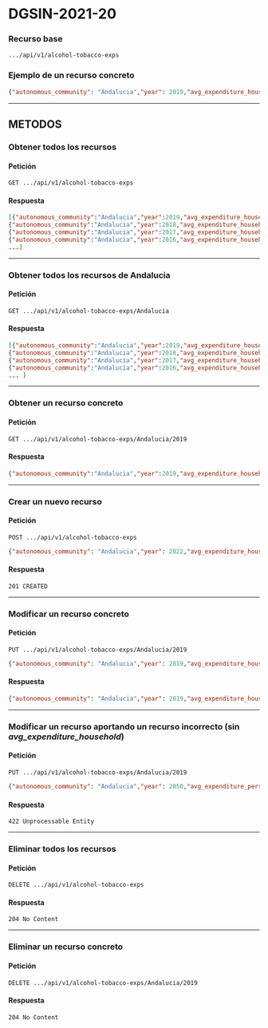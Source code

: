 # DGSIN-2021-20

### Recurso base

```console
.../api/v1/alcohol-tobacco-exps
```

### Ejemplo de un recurso concreto

```json
{"autonomous_community": "Andalucia","year": 2019,"avg_expenditure_household": 549.31,"avg_expenditure_person": 211.54,"porcentual_distribution": 2}
```

* * *

## METODOS

### Obtener todos los recursos

#### Petición

```console
GET .../api/v1/alcohol-tobacco-exps
```

#### Respuesta

```json
[{"autonomous_community":"Andalucia","year":2019,"avg_expenditure_household":549.31,"avg_expenditure_person":211.54,"porcentual_distribution":2},
{"autonomous_community":"Andalucia","year":2018,"avg_expenditure_household":543.32,"avg_expenditure_person":209.44,"porcentual_distribution":1.94},
{"autonomous_community":"Andalucia","year":2017,"avg_expenditure_household":593.36,"avg_expenditure_person":228.11,"porcentual_distribution":2.16},
{"autonomous_community":"Andalucia","year":2016,"avg_expenditure_household":597.6,"avg_expenditure_person":229.21,"porcentual_distribution":2.31},
...]
```

* * *

### Obtener todos los recursos de Andalucia

#### Petición

```console
GET .../api/v1/alcohol-tobacco-exps/Andalucia
```

#### Respuesta

```json
[{"autonomous_community":"Andalucia","year":2019,"avg_expenditure_household":549.31,"avg_expenditure_person":211.54,"porcentual_distribution":2},
{"autonomous_community":"Andalucia","year":2018,"avg_expenditure_household":543.32,"avg_expenditure_person":209.44,"porcentual_distribution":1.94},
{"autonomous_community":"Andalucia","year":2017,"avg_expenditure_household":593.36,"avg_expenditure_person":228.11,"porcentual_distribution":2.16},
{"autonomous_community":"Andalucia","year":2016,"avg_expenditure_household":597.6,"avg_expenditure_person":229.21,"porcentual_distribution":2.31},
... ]
```

* * *

### Obtener un recurso concreto

#### Petición

```console
GET .../api/v1/alcohol-tobacco-exps/Andalucia/2019
```

#### Respuesta

```json
{"autonomous_community":"Andalucia","year":2019,"avg_expenditure_household":549.31,"avg_expenditure_person":211.54,"porcentual_distribution":2}
```

* * *

### Crear un nuevo recurso

#### Petición

```console
POST .../api/v1/alcohol-tobacco-exps
```

```json
{"autonomous_community": "Andalucia","year": 2022,"avg_expenditure_household": 49.31,"avg_expenditure_person": 21.54,"porcentual_distribution": 4}
```

#### Respuesta

```console
201 CREATED
```

* * *

### Modificar un recurso concreto

#### Petición

```console
PUT .../api/v1/alcohol-tobacco-exps/Andalucia/2019
```
```json
{"autonomous_community": "Andalucia","year": 2019,"avg_expenditure_household": 0,"avg_expenditure_person": 0,"porcentual_distribution": 0}
```

#### Respuesta

```json
{"autonomous_community": "Andalucia","year": 2019,"avg_expenditure_household": 0,"avg_expenditure_person": 0,"porcentual_distribution": 0}
```

* * *

### Modificar un recurso aportando un recurso incorrecto (sin *avg_expenditure_household*)

#### Petición

```console
PUT .../api/v1/alcohol-tobacco-exps/Andalucia/2019
```
```json
{"autonomous_community": "Andalucia","year": 2050,"avg_expenditure_person": 1,"porcentual_distribution": 1}
```

#### Respuesta

```console
422 Unprocessable Entity
```

* * *

### Eliminar todos los recursos

#### Petición

```console
DELETE .../api/v1/alcohol-tobacco-exps
```

#### Respuesta

```console
204 No Content
```

* * *

### Eliminar un recurso concreto

#### Petición

```console
DELETE .../api/v1/alcohol-tobacco-exps/Andalucia/2019
```

#### Respuesta

```console
204 No Content
```
